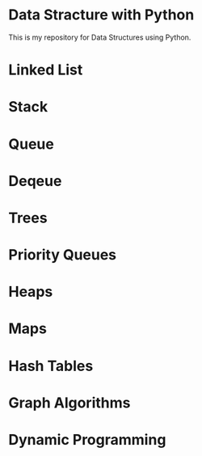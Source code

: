# Data Stracture with Python
This is my repository for Data Structures using Python.
# Linked List 
# Stack
# Queue
# Deqeue
# Trees
# Priority Queues
# Heaps
# Maps
# Hash Tables
# Graph Algorithms
# Dynamic Programming
